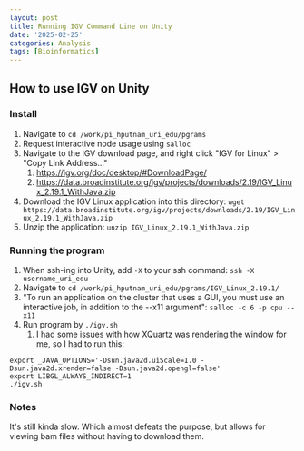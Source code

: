 ```yaml
---
layout: post
title: Running IGV Command Line on Unity 
date: '2025-02-25'
categories: Analysis
tags: [Bioinformatics]
---
```


## How to use IGV on Unity

### Install

1. Navigate to `cd /work/pi_hputnam_uri_edu/pgrams`
2. Request interactive node usage using `salloc`
3. Navigate to the IGV download page, and right click "IGV for Linux" > "Copy Link Address..."
   1. https://igv.org/doc/desktop/#DownloadPage/
   2. https://data.broadinstitute.org/igv/projects/downloads/2.19/IGV_Linux_2.19.1_WithJava.zip
4. Download the IGV Linux application into this directory: `wget https://data.broadinstitute.org/igv/projects/downloads/2.19/IGV_Linux_2.19.1_WithJava.zip`
5. Unzip the application: `unzip IGV_Linux_2.19.1_WithJava.zip`

### Running the program
1. When ssh-ing into Unity, add `-X` to your ssh command: `ssh -X username_uri_edu`
2. Navigate to `cd /work/pi_hputnam_uri_edu/pgrams/IGV_Linux_2.19.1/`
3. "To run an application on the cluster that uses a GUI, you must use an interactive job, in addition to the --x11 argument": `salloc -c 6 -p cpu --x11`
4. Run program by `./igv.sh`
   1. I had some issues with how XQuartz was rendering the window for me, so I had to run this:

```
export _JAVA_OPTIONS='-Dsun.java2d.uiScale=1.0 -Dsun.java2d.xrender=false -Dsun.java2d.opengl=false'
export LIBGL_ALWAYS_INDIRECT=1
./igv.sh
```

### Notes

It's still kinda slow. Which almost defeats the purpose, but allows for viewing bam files without having to download them.